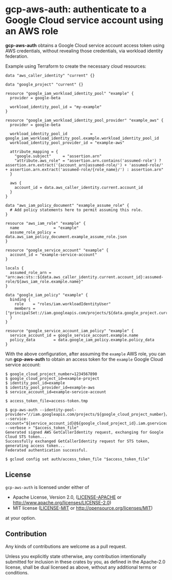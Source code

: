 # gcp-aws-auth: authenticate to a Google Cloud service account using an AWS role

**gcp-aws-auth** obtains a Google Cloud service account access token using AWS credentials, without revealing those credentials, via workload identity federation.

Example using Terraform to create the necessary cloud resources:

```hcl
data "aws_caller_identity" "current" {}

data "google_project" "current" {}

resource "google_iam_workload_identity_pool" "example" {
  provider = google-beta

  workload_identity_pool_id = "my-example"
}

resource "google_iam_workload_identity_pool_provider" "example_aws" {
  provider = google-beta

  workload_identity_pool_id          = google_iam_workload_identity_pool.example.workload_identity_pool_id
  workload_identity_pool_provider_id = "example-aws"

  attribute_mapping = {
    "google.subject"     = "assertion.arn"
    "attribute.aws_role" = "assertion.arn.contains('assumed-role') ? assertion.arn.extract('{account_arn}assumed-role/') + 'assumed-role/' + assertion.arn.extract('assumed-role/{role_name}/') : assertion.arn"
  }

  aws {
    account_id = data.aws_caller_identity.current.account_id
  }
}

data "aws_iam_policy_document" "example_assume_role" {
  # Add policy statements here to permit assuming this role.
}

resource "aws_iam_role" "example" {
  name               = "example"
  assume_role_policy = data.aws_iam_policy_document.example_assume_role.json
}

resource "google_service_account" "example" {
  account_id = "example-service-account"
}

locals {
  assumed_role_arn = "arn:aws:sts::${data.aws_caller_identity.current.account_id}:assumed-role/${aws_iam_role.example.name}"
}

data "google_iam_policy" "example" {
  binding {
    role    = "roles/iam.workloadIdentityUser"
    members = ["principalSet://iam.googleapis.com/projects/${data.google_project.current.number}/locations/global/workloadIdentityPools/${google_iam_workload_identity_pool.example.workload_identity_pool_id}/attribute.aws_role/${local.assumed_role_arn}"]
  }
}

resource "google_service_account_iam_policy" "example" {
  service_account_id = google_service_account.example.name
  policy_data        = data.google_iam_policy.example.policy_data
}
```

With the above configuration, after assuming the `example` AWS role, you can run **gcp-aws-auth** to obtain an access token for the `example` Google Cloud service account:

```console
$ google_cloud_project_number=1234567890
$ google_cloud_project_id=example-project
$ identity_pool_id=example
$ identity_pool_provider_id=example-aws
$ service_account_id=example-service-account

$ access_token_file=access-token.tmp

$ gcp-aws-auth --identity-pool-provider="//iam.googleapis.com/projects/${google_cloud_project_number}/locations/global/workloadIdentityPools/${identity_pool_id}/providers/${identity_pool_provider_id}" --service-account="${service_account_id}@${google_cloud_project_id}.iam.gserviceaccount.com" --verbose > "$access_token_file"
Generated signed AWS GetCallerIdentity request, exchanging for Google Cloud STS token...
Successfully exchanged GetCallerIdentity request for STS token, generating access token...
Federated authentication successful.

$ gcloud config set auth/access_token_file "$access_token_file"
```

## License

`gcp-aws-auth` is licensed under either of

 * Apache License, Version 2.0, ([LICENSE-APACHE](LICENSE-APACHE) or http://www.apache.org/licenses/LICENSE-2.0)
 * MIT license ([LICENSE-MIT](LICENSE-MIT) or http://opensource.org/licenses/MIT)

at your option.

## Contribution

Any kinds of contributions are welcome as a pull request.

Unless you explicitly state otherwise, any contribution intentionally submitted for inclusion in these crates by you, as defined in the Apache-2.0 license, shall be dual licensed as above, without any additional terms or conditions.
